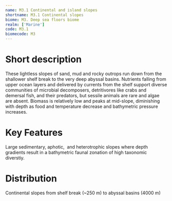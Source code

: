 ```yaml
---
name: M3.1 Continental and island slopes
shortname: M3.1 Continental slopes
biome: M3. Deep sea floors biome
realm: ['Marine']
code: M3.1
biomecode: M3
---
```

# Short description

These lightless slopes of sand, mud and rocky outrops run down from the shallower shelf break to the very deep abyssal basins. Nutrients falling from upper ocean layers and delivered by currents from the shelf support diverse communities of microbial decomposers, detritivores like crabs and demersal fish, and their predators, but sessile animals are rare and algae are absent. Biomass is relatively low and peaks at mid-slope, diminishing with depth as food and temperature decrease and bathymetric pressure increases.

# Key Features

Large sedimentary, aphotic,  and heterotrophic slopes where depth gradients result in a bathymetric faunal zonation of high taxonomic diverstiy.

# Distribution

Continental slopes from shelf break (~250 m) to abyssal basins (4000 m)
